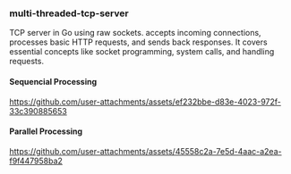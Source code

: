 ### multi-threaded-tcp-server

TCP server in Go using raw sockets. accepts incoming connections, processes basic HTTP requests, and sends back responses.
It covers essential concepts like socket programming, system calls, and handling requests.

#### Sequencial Processing 


https://github.com/user-attachments/assets/ef232bbe-d83e-4023-972f-33c390885653




#### Parallel Processing 



https://github.com/user-attachments/assets/45558c2a-7e5d-4aac-a2ea-f9f447958ba2






